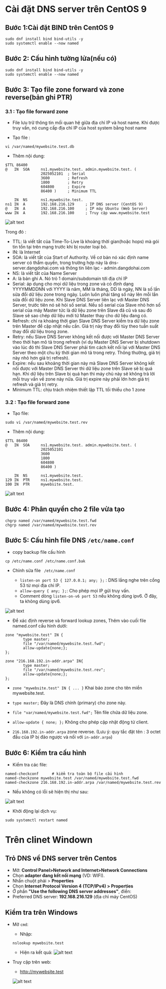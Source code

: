 # Cài đặt DNS server trên CentOS 9
## Bước 1:Cài đặt BIND trên CentOS 9
```
sudo dnf install bind bind-utils -y
sudo systemctl enable --now named
```
## Bước 2: Cấu hình tường lửa(nếu có)
```
sudo dnf install bind bind-utils -y
sudo systemctl enable --now named
```

## Bước 3: Tạo file zone forward và zone reverse(bản ghi PTR)
### 3.1 : Tạo file forward zone 
- File lưu trữ thông tin mối quan hệ giữa địa chỉ IP và host name. Khi được truy vấn, nó cung cấp địa chỉ IP của host system bằng host name

- Tạo file :
```
vi /var/named/mywebsite.test.db
```
- Thêm nội dung: 
```
$TTL 86400
@   IN  SOA     ns1.mywebsite.test. admin.mywebsite.test. (
                2025052101  ; Serial
                3600        ; Refresh
                1800        ; Retry
                604800      ; Expire
                86400 )     ; Minimum TTL

    IN  NS      ns1.mywebsite.test.
ns1 IN  A       192.168.216.129     ; IP DNS server (CentOS 9)
@   IN  A       192.168.216.100     ; IP máy Ubuntu (Web Server)
www IN  A       192.168.216.100     ; Truy cập www.mywebsite.test
```

![alt text](<../images/LabDNS 1.png>)


Trong đó :

- TTL: là viết tắt của Time-To-Live là khoảng thời gian(hoặc hops) mà gói tin tồn tại trên mạng trước khi bị router loại bỏ.
- IN: là Internet
- SOA: là viết tắt của Start of Authority. Về cơ bản nó xác định name server có thẩm quyền, trong trường hợp này là dns-server.dangdohai.com và thông tin liên lạc - admin.dangdohai.com
- NS: là viết tắt của Name Server
- A: là bản ghi A. Nó trỏ 1 domain/subdomain tới địa chỉ IP
- Serial: áp dụng cho mọi dữ liệu trong zone và có định dạng YYYYMMDDNN với YYYY là năm, MM là tháng, DD là ngày, NN là số lần sửa đổi dữ liệu zone trong ngày. Luôn luôn phải tăng số này lên mỗi lần sửa đổi dữ liệu zone. Khi Slave DNS Server liên lạc với Master DNS Server, trước tiên nó sẽ hỏi số serial. Nếu số serial của Slave nhỏ hơn số serial của máy Master tức là dữ liệu zone trên Slave đã cũ và sau đó Slave sẽ sao chép dữ liệu mới từ Master thay cho dữ liệu đang có.
- Refresh: chỉ ra khoảng thời gian Slave DNS Server kiểm tra dữ liệu zone trên Master để cập nhật nếu cần. Giá trị này thay đổi tùy theo tuần suất thay đổi dữ liệu trong zone.
- Retry: nếu Slave DNS Server không kết nối được với Master DNS Server theo thời hạn mô tả trong refresh (ví dụ Master DNS Server bị shutdown vào lúc đó thì Slave DNS Server phải tìm cách kết nối lại với Master DNS Server theo một chu kỳ thời gian mô tả trong retry. Thông thường, giá trị này nhỏ hơn giá trị refresh).
- Expire: nếu sau khoảng thời gian này mà Slave DNS Server không kết nối được với Master DNS Server thì dữ liệu zone trên Slave sẽ bị quá hạn. Khi dữ liệu trên Slave bị quá hạn thì máy chủ này sẽ không trả lời mỗi truy vấn về zone này nữa. Giá trị expire này phải lớn hơn giá trị refresh và giá trị retry.
- Minimum TTL: chịu trách nhiệm thiết lập TTL tối thiểu cho 1 zone
### 3.2 : Tạo file forward zone 
- Tạo file:
```
sudo vi /var/named/mywebsite.test.rev
```
- Thêm nội dung:

```
$TTL 86400
@   IN  SOA     ns1.mywebsite.test. admin.mywebsite.test. (
                2025052101
                3600
                1800
                604800
                86400 )

    IN  NS      ns1.mywebsite.test.
129 IN  PTR     ns1.mywebsite.test.
100 IN  PTR     mywebsite.test.
```

![alt text](<../images/LabDNS 2.png>)


## Bước 4: Phân quyền cho 2 file vừa tạo
```
chgrp named /var/named/mywebsite.test.fwd
chgrp named /var/named/mywebsite.test.rev
```

## Bước 5: Cấu hình file DNS `/etc/name.conf`

- copy backup file cấu hình
```
cp /etc/name.conf /etc/name.conf.bak
```
- Chỉnh sửa file ` /etc/name.conf`

    - `listen-on port 53 { 127.0.0.1; any; };`	: DNS lắng nghe trên cổng 53 từ mọi địa chỉ IP.
    - `allow-query { any; };`: 	Cho phép mọi IP gửi truy vấn.
    - Comment dòng `listen-on-v6 port 53` nếu không dùng ipv6. Ở đây, ta không dùng ipv6.

![alt text](<../images/LabDNS 3.png>)

- Để xác định reverse và forward lookup zones, Thêm vào cuối file named.conf cấu hình dưới: 
```
zone "mywebsite.test" IN {
        type master;
        file "/var/named/mywebsite.test.fwd";
        allow-update{none;};
};

zone "216.168.192.in-addr.arpa" IN{
        type master;
        file "/var/named/mywebsite.test.rev";
        allow-update{none;};
};
```
- ```zone "mywebsite.test" IN { ... }```	Khai báo zone cho tên miền mywebsite.test.
- ```type master;```	Đây là DNS chính (primary) cho zone này.
- ```file "var/named/mywebsite.test.fwd";```	Tên file chứa dữ liệu zone.
- ```allow-update { none; };```	Không cho phép cập nhật động từ client.

- ```216.168.192.in-addr.arpa``` zone reverse. (Lưu ý: quy tắc đặt tên : 3 octet đầu của IP bị đảo ngược và nối với `in-addr.arpa`)

## Bước 6: Kiểm tra cấu hình
- Kiểm tra các file:
```
named-checkconf      # kiểm tra toàn bộ file cấu hình
named-checkzone mywebsite.test /var/named/mywebsite.test.fwd
named-checkzone 216.168.192.in-addr.arpa /var/named/mywebsite.test.rev
```
- Nếu không có lỗi sẽ hiện thị như sau:

![alt text](<../images/LabDNS 4.png>)
- Khởi động lại dịch vụ:
```
sudo systemctl restart named
```

# Trên clinet Windown
## Trỏ DNS về DNS server trên Centos 
- Mở: **Control Panel>Network and Internet>Network Connections**
- Chọn **adapter đang kết nối mạng** (VD: WIFI).
- Nhấn chuột phải > **Properties**
- Chọn **Internet Protocol Version 4 (TCP/IPv4) > Properties**
- Ở phần **"Use the following DNS server addresses"**, điền:
- Preferred DNS server: **192.168.216.129** (địa chỉ máy CentOS)
## Kiểm tra trên Windows
- Mở `cmd`:
    - Nhập: 
    ```
    nslookup mywebsite.test
    ```
    - Hiện ra kết quả:
    ![alt text](<../images/LabDNS 5.png>)    

- Truy cập trên web: 

    - http://mywebsite.test

    ![alt text](<../images/LabDNS 6.png>)